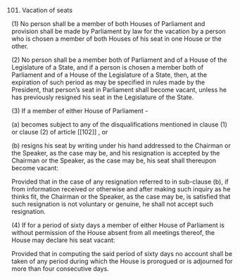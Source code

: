 101. Vacation of seats

 (1) No person shall be a member of both Houses of Parliament and provision shall be made by Parliament by law for the vacation by a person who is chosen a member of both Houses of his seat in one House or the other.

(2) No person shall be a member both of Parliament and of a House of the Legislature of a State, and if a person is chosen a member both of Parliament and of a House of the Legislature of a State, then, at the expiration of such period as may be specified in rules made by the President, that person’s seat in Parliament shall become vacant, unless he has previously resigned his seat in the Legislature of the State.

(3) If a member of either House of Parliament -

(a) becomes subject to any of the disqualifications mentioned in clause (1) or clause (2) of article [[102]] , or

(b) resigns his seat by writing under his hand addressed to the Chairman or the Speaker, as the case may be, and his resignation is accepted by the Chairman or the Speaker, as the case may be, his seat shall thereupon become vacant:

Provided that in the case of any resignation referred to in sub-clause (b), if from information received or otherwise and after making such inquiry as he thinks fit, the Chairman or the Speaker, as the case may be, is satisfied that such resignation is not voluntary or genuine, he shall not accept such resignation.

(4) If for a period of sixty days a member of either House of Parliament is without permission of the House absent from all meetings thereof, the House may declare his seat vacant:

Provided that in computing the said period of sixty days no account shall be taken of any period during which the House is prorogued or is adjourned for more than four consecutive days.

